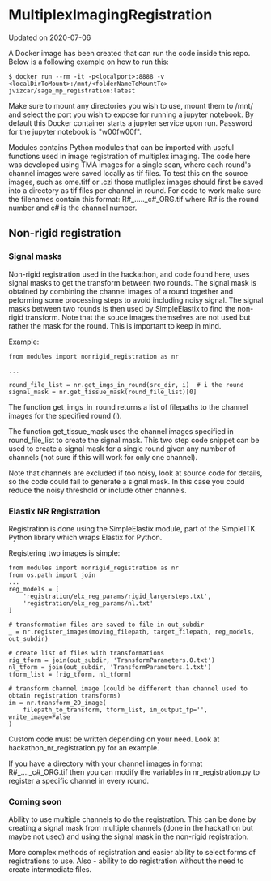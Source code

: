 # MultiplexImagingRegistration
Updated on 2020-07-06

A Docker image has been created that can run the code inside this repo. Below is a following example on how to run this:

```angular2
$ docker run --rm -it -p<localport>:8888 -v <localDirToMount>:/mnt/<folderNameToMountTo> jvizcar/sage_mp_registration:latest
```

Make sure to mount any directories you wish to use, mount them to /mnt/<chooseFolderName> and select the port you wish
to expose for running a jupyter notebook. By default this Docker container starts a jupyter service upon run. Password
for the jupyter notebook is "w00fw00f".

Modules contains Python modules that can be imported with useful functions used in image registration of multiplex 
imaging. The code here was developed using TMA images for a single scan, where each round's channel images were saved
locally as tif files. To test this on the source images, such as ome.tiff or .czi those mutliplex images should first be
saved into a directory as tif files per channel in round. For code to work make sure the filenames contain this format:
R#_....._c#_ORG.tif where R# is the round number and c# is the channel number.

## Non-rigid registration
### Signal masks
Non-rigid registration used in the hackathon, and code found here, uses signal masks to get the transform between two 
rounds. The signal mask is obtained by combining the channel images of a round together and peforming some processing 
steps to avoid including noisy signal. The signal masks between two rounds is then used by SimpleElastix to find the 
non-rigid transform. Note that the souce images themselves are not used but rather the mask for the round. This is 
important to keep in mind.

Example:
```angular2
from modules import nonrigid_registration as nr

...

round_file_list = nr.get_imgs_in_round(src_dir, i)  # i the round
signal_mask = nr.get_tissue_mask(round_file_list)[0]
```

The function get_imgs_in_round returns a list of filepaths to the channel images for the specified round (i).

The function get_tissue_mask uses the channel images specified in round_file_list to create the signal mask. This two
step code snippet can be used to create a signal mask for a single round given any number of channels (not sure if this
will work for only one channel).

Note that channels are excluded if too noisy, look at source code for details, so the code could fail to generate a 
signal mask. In this case you could reduce the noisy threshold or include other channels.

### Elastix NR Registration

Registration is done using the SimpleElastix module, part of the SimpleITK Python library which wraps Elastix for 
Python. 

Registering two images is simple: 

```angular2
from modules import nonrigid_registration as nr
from os.path import join
...
reg_models = [
    'registration/elx_reg_params/rigid_largersteps.txt',
    'registration/elx_reg_params/nl.txt'
]

# transformation files are saved to file in out_subdir
_ = nr.register_images(moving_filepath, target_filepath, reg_models, out_subdir)

# create list of files with transformations
rig_tform = join(out_subdir, 'TransformParameters.0.txt')
nl_tform = join(out_subdir, 'TransformParameters.1.txt')
tform_list = [rig_tform, nl_tform]

# transform channel image (could be different than channel used to obtain registration transforms)
im = nr.transform_2D_image(
    filepath_to_transform, tform_list, im_output_fp='', write_image=False
)
```

Custom code must be written depending on your need. Look at hackathon_nr_registration.py for an example.

If you have a directory with your channel images in format R#_...._c#_ORG.tif then you can modify the variables in 
nr_registration.py to register a specific channel in every round.

### Coming soon
Ability to use multiple channels to do the registration. This can be done by creating a signal mask from multiple
channels (done in the hackathon but maybe not used) and using the signal mask in the non-rigid registration.

More complex methods of registration and easier ability to select forms of registrations to use. Also - ability to do
registration without the need to create intermediate files.




